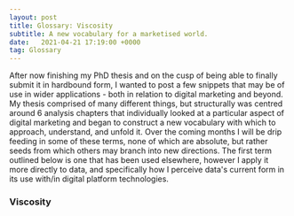 ```yaml
---
layout: post
title: Glossary: Viscosity
subtitle: A new vocabulary for a marketised world.
date:   2021-04-21 17:19:00 +0000
tag: Glossary
---
```


After now finishing my PhD thesis and on the cusp of being able to finally submit it in hardbound form, I wanted to post a few snippets that may be of use in wider applications - both in relation to digital marketing and beyond. My thesis comprised of many different things, but structurally was centred around 6 analysis chapters that individually looked at a particular aspect of digital marketing and began to construct a new vocabulary with which to approach, understand, and unfold it. Over the coming months I will be drip feeding in some of these terms, none of which are absolute, but rather seeds from which others may branch into new directions. The first term outlined below is one that has been used elsewhere, however I apply it more directly to data, and specifically how I perceive data's current form in its use with/in digital platform technologies.

### Viscosity
